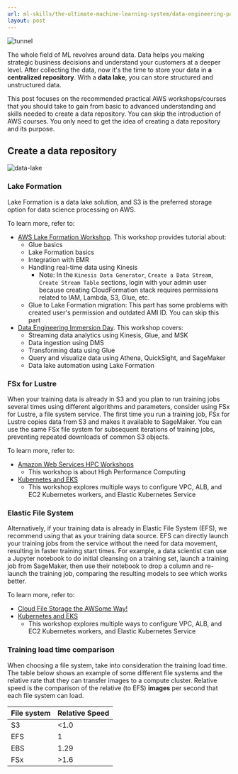 ```yaml
---
url: ml-skills/the-ultimate-machine-learning-system/data-engineering-part-3-data-repository
layout: post
---
```


![tunnel][tunnel]

The whole field of ML revolves around data. Data helps you making strategic business decisions and understand your customers at a deeper level. After collecting the data, now it's the time to store your data in **a centralized repository**. With a **data lake**, you can store structured and unstructured data.

This post focuses on the recommended practical AWS workshops/courses that you should take to gain from basic to advanced understanding and skills needed to create a data repository. You can skip the introduction of AWS courses. You only need to get the idea of creating a data repository and its purpose.

<toc>

## Create a data repository

![data-lake][data-lake]

### Lake Formation

Lake Formation is a data lake solution, and S3 is the preferred storage option for data science processing on AWS.

To learn more, refer to:

- [AWS Lake Formation Workshop](https://catalog.us-east-1.prod.workshops.aws/v2/workshops/78572df7-d2ee-4f78-b698-7cafdb55135d/en-US/). This workshop provides tutorial about:
  - Glue basics
  - Lake Formation basics
  - Integration with EMR
  - Handling real-time data using Kinesis
    - Note: In the `Kinesis Data Generator`, `Create a Data Stream`, `Create Stream Table` sections, login with your admin user because creating CloudFormation stack requires permissions related to IAM, Lambda, S3, Glue, etc.
  - Glue to Lake Formation migration: This part has some problems with created user's permission and outdated AMI ID. You can skip this part
- [Data Engineering Immersion Day](https://catalog.us-east-1.prod.workshops.aws/v2/workshops/976050cc-0606-4b23-b49f-ca7b8ac4b153/en-US/). This workshop covers:
  - Streaming data analytics using Kinesis, Glue, and MSK
  - Data ingestion using DMS
  - Transforming data using Glue
  - Query and visualize data using Athena, QuickSight, and SageMaker
  - Data lake automation using Lake Formation

### FSx for Lustre

When your training data is already in S3 and you plan to run training jobs several times using different algorithms and parameters, consider using FSx for Lustre, a file system service. The first time you run a training job, FSx for Lustre copies data from S3 and makes it available to SageMaker. You can use the same FSx file system for subsequent iterations of training jobs, preventing repeated downloads of common S3 objects.

To learn more, refer to:

- [Amazon Web Services HPC Workshops](https://www.hpcworkshops.com/04-amazon-fsx-for-lustre.html)
  - This workshop is about High Performance Computing
- [Kubernetes and EKS](https://www.eksworkshop.com/beginner/190_fsx_lustre/)
  - This workshop explores multiple ways to configure VPC, ALB, and EC2 Kubernetes workers, and Elastic Kubernetes Service

### Elastic File System

Alternatively, if your training data is already in Elastic File System (EFS), we recommend using that as your training data source. EFS can directly launch your training jobs from the service without the need for data movement, resulting in faster training start times. For example, a data scientist can use a Jupyter notebook to do initial cleansing on a training set, launch a training job from SageMaker, then use their notebook to drop a column and re-launch the training job, comparing the resulting models to see which works better.

To learn more, refer to:

- [Cloud File Storage the AWSome Way!](https://github.com/aws-samples/amazon-efs-workshop)
- [Kubernetes and EKS](https://www.eksworkshop.com/beginner/190_efs/launching-efs/)
  - This workshop explores multiple ways to configure VPC, ALB, and EC2 Kubernetes workers, and Elastic Kubernetes Service

### Training load time comparison

When choosing a file system, take into consideration the training load time. The table below shows an example of some different file systems and the relative rate that they can transfer images to a compute cluster. Relative speed is the comparison of the relative (to EFS) **images** per second that each file system can load.

| File system | Relative Speed |
| ----------- | -------------- |
| S3          | <1.0           |
| EFS         | 1              |
| EBS         | 1.29           |
| FSx         | >1.6           |

<!-- MARKDOWN LINKS & IMAGES -->

[tunnel]: /assets/images/ml-skills/the-ultimate-machine-learning-system/data-engineering-part-3-data-repository/tunnel.jpg
[data-lake]: /assets/images/ml-skills/the-ultimate-machine-learning-system/data-engineering-part-3-data-repository/data-lake.png

